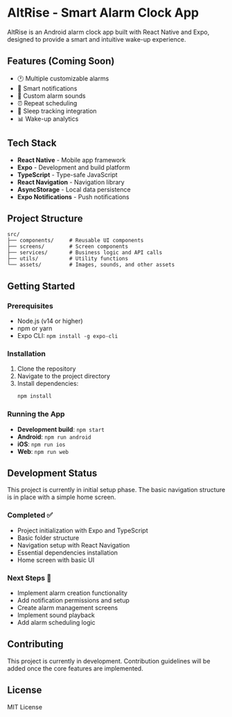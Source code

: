 # AltRise - Smart Alarm Clock App

AltRise is an Android alarm clock app built with React Native and Expo, designed to provide a smart and intuitive wake-up experience.

## Features (Coming Soon)

- 🕐 Multiple customizable alarms
- 📱 Smart notifications
- 🎵 Custom alarm sounds
- ⏰ Repeat scheduling
- 🌙 Sleep tracking integration
- 📊 Wake-up analytics

## Tech Stack

- **React Native** - Mobile app framework
- **Expo** - Development and build platform
- **TypeScript** - Type-safe JavaScript
- **React Navigation** - Navigation library
- **AsyncStorage** - Local data persistence
- **Expo Notifications** - Push notifications

## Project Structure

```
src/
├── components/     # Reusable UI components
├── screens/        # Screen components
├── services/       # Business logic and API calls
├── utils/          # Utility functions
└── assets/         # Images, sounds, and other assets
```

## Getting Started

### Prerequisites

- Node.js (v14 or higher)
- npm or yarn
- Expo CLI: `npm install -g expo-cli`

### Installation

1. Clone the repository
2. Navigate to the project directory
3. Install dependencies:
   ```bash
   npm install
   ```

### Running the App

- **Development build**: `npm start`
- **Android**: `npm run android`
- **iOS**: `npm run ios`
- **Web**: `npm run web`

## Development Status

This project is currently in initial setup phase. The basic navigation structure is in place with a simple home screen.

### Completed ✅
- Project initialization with Expo and TypeScript
- Basic folder structure
- Navigation setup with React Navigation
- Essential dependencies installation
- Home screen with basic UI

### Next Steps 🚧
- Implement alarm creation functionality
- Add notification permissions and setup
- Create alarm management screens
- Implement sound playback
- Add alarm scheduling logic

## Contributing

This project is currently in development. Contribution guidelines will be added once the core features are implemented.

## License

MIT License
